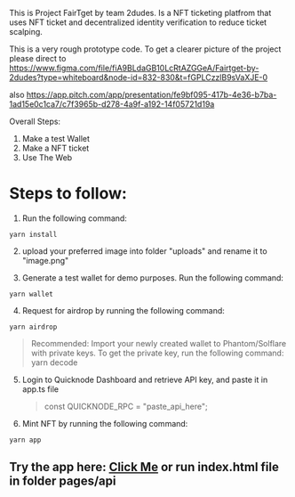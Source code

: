 This is Project FairTget by team 2dudes. Is a NFT ticketing platfrom that uses NFT ticket and decentralized identity verification to reduce ticket scalping. 

This is a very rough prototype code. To get a clearer picture of the project please direct to https://www.figma.com/file/fiA9BLdaGB10LcRtAZGGeA/Fairtget-by-2dudes?type=whiteboard&node-id=832-830&t=fGPLCzzlB9sVaXJE-0

also 
https://app.pitch.com/app/presentation/fe9bf095-417b-4e36-b7ba-1ad15e0c1ca7/c7f3965b-d278-4a9f-a192-14f05721d19a

Overall Steps:
1. Make a test Wallet
2. Make a NFT ticket
3. Use The Web

# Steps to follow:

1. Run the following command:

```
yarn install
```

2. upload your preferred image into folder "uploads" and rename it to "image.png"

3. Generate a test wallet for demo purposes. Run the following command:

```
yarn wallet
```

4. Request for airdrop by running the following command:

```
yarn airdrop
```

> Recommended: Import your newly created wallet to Phantom/Solflare with private keys. To get the private key, run the following command: yarn decode 

5. Login to Quicknode Dashboard and retrieve API key, and paste it in app.ts file

   > const QUICKNODE_RPC = "paste_api_here";

6. Mint NFT by running the following command:

```
yarn app
```


## Try the app here: [Click Me](@/pages/api/index.html) or run index.html file in folder pages/api


